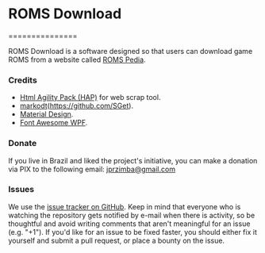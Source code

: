 # ROMS Download
===============

 ROMS Download is a software designed so that users can download game ROMS from a website called [ROMS Pedia](https://www.romspedia.com).

### Credits
- [Html Agility Pack (HAP)](https://html-agility-pack.net/) for web scrap tool.
- [markodt](https://github.com/markodt)(https://github.com/SGet).
- [Material Design](http://materialdesigninxaml.net/).
- [Font Awesome WPF](https://github.com/charri/Font-Awesome-WPF).

 ### Donate

If you live in Brazil and liked the project's initiative, you can make a donation via PIX to the following email: jprzimba@gmail.com

### Issues

We use the [issue tracker on GitHub](https://github.com/tryller/romsdownload/issues). Keep in mind that everyone who is watching the repository gets notified by e-mail when there is activity, so be thoughtful and avoid writing comments that aren't meaningful for an issue (e.g. "+1"). If you'd like for an issue to be fixed faster, you should either fix it yourself and submit a pull request, or place a bounty on the issue.
